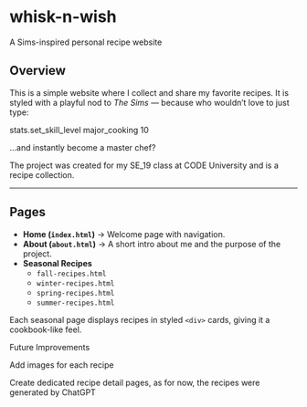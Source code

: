 # whisk-n-wish
A Sims-inspired personal recipe website  

## Overview  
This is a simple website where I collect and share my favorite recipes. It is styled with a playful nod to *The Sims* — because who wouldn’t love to just type:  

stats.set_skill_level major_cooking 10


...and instantly become a master chef?  

The project was created for my SE_19 class at CODE University and is a recipe collection.  

---

## Pages  
- **Home (`index.html`)** → Welcome page with navigation.  
- **About (`about.html`)** → A short intro about me and the purpose of the project.  
- **Seasonal Recipes**  
  - `fall-recipes.html`
  - `winter-recipes.html`
  - `spring-recipes.html`
  - `summer-recipes.html` 

Each seasonal page displays recipes in styled `<div>` cards, giving it a cookbook-like feel.  

Future Improvements

Add images for each recipe

Create dedicated recipe detail pages, as for now, the recipes were generated by ChatGPT
